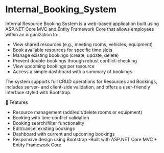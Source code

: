 # Internal_Booking_System
Internal Resource Booking System is a web-based application built using ASP.NET Core MVC and Entity Framework Core that allows employees within an organization to:

- View shared resources (e.g., meeting rooms, vehicles, equipment)
- Book available resources for specific time slots
- Manage existing bookings (create, update, delete)
- Prevent double-bookings through robust conflict-checking
- View upcoming bookings per resource
- Access a simple dashboard with a summary of bookings

The system supports full CRUD operations for Resources and Bookings, includes server- and client-side validation, and offers a user-friendly interface styled with Bootstrap.

🔧 Features
- Resource management (add/edit/delete rooms or equipment)
- Booking with time conflict validation
- Booking search/filter functionality
- Edit/cancel existing bookings
- Dashboard with current and upcoming bookings
- Responsive design using Bootstrap
-Built with ASP.NET Core MVC + Entity Framework Core
